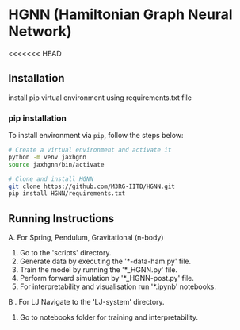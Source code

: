 # __HGNN (Hamiltonian Graph Neural Network)__

<<<<<<< HEAD
## Installation
install pip virtual environment using requirements.txt file
### pip installation
To install environment via `pip`, follow the steps below:
```sh
# Create a virtual environment and activate it
python -m venv jaxhgnn
source jaxhgnn/bin/activate

# Clone and install HGNN
git clone https://github.com/M3RG-IITD/HGNN.git
pip install HGNN/requirements.txt
```

## Running Instructions
A. For Spring, Pendulum, Gravitational (n-body)
1.  Go to the 'scripts' directory.
2. Generate data by executing the '*-data-ham.py' file.
3. Train the model by running the '*_HGNN.py' file.
4. Perform forward simulation by '*_HGNN-post.py' file.
5. For interpretability and visualisation run '*.ipynb' notebooks.

B . For LJ Navigate to the 'LJ-system' directory.
1. Go to notebooks folder for training and interpretability.
